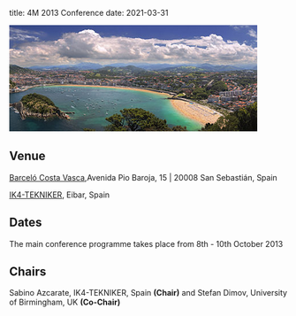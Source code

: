 title: 4M 2013 Conference
date: 2021-03-31

![San Sebastian, Spain](/images/san-sebastian1.jpg)

##  Venue

[Barceló Costa Vasca](http://www.barcelo.com/BarceloHotels/en_GB/hotels/Spain/San-Sebastian/hotel-barcelo-costa-vasca/practical-information.aspx),Avenida Pio Baroja, 15 | 20008 San Sebastián, Spain

[IK4-TEKNIKER](http://www.tekniker.es/en/tekniker/como_llegar/), Eibar, Spain
<!--break-->
##  Dates

The main conference programme takes place from 8th - 10th October 2013

##  Chairs

Sabino Azcarate, IK4-TEKNIKER, Spain **(Chair)**
and Stefan Dimov, University of Birmingham, UK **(Co-Chair)**
